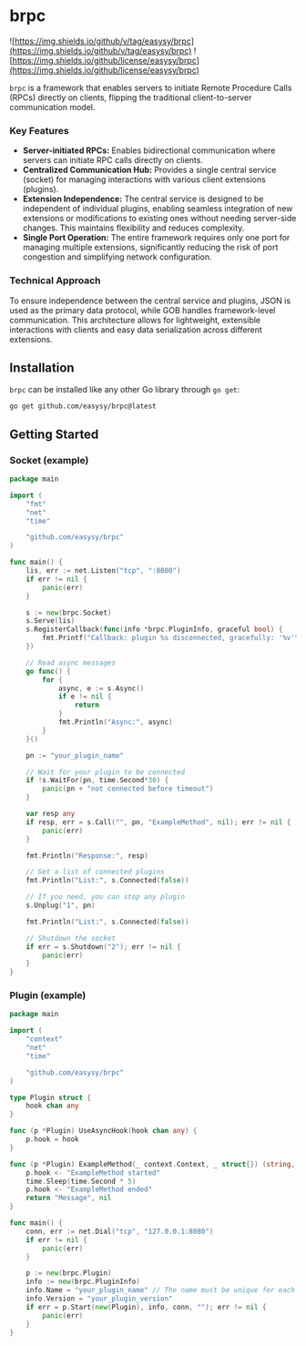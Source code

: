 # brpc

![https://img.shields.io/github/v/tag/easysy/brpc](https://img.shields.io/github/v/tag/easysy/brpc)
![https://img.shields.io/github/license/easysy/brpc](https://img.shields.io/github/license/easysy/brpc)

`brpc` is a framework that enables servers to initiate Remote Procedure Calls (RPCs) directly on clients,
flipping the traditional client-to-server communication model.

### Key Features
* **Server-initiated RPCs:** Enables bidirectional communication where servers can initiate RPC calls directly on clients.
* **Centralized Communication Hub:** Provides a single central service (socket) for managing interactions with various client extensions (plugins).
* **Extension Independence:** The central service is designed to be independent of individual plugins,
enabling seamless integration of new extensions or modifications to existing ones without needing server-side changes.
This maintains flexibility and reduces complexity.
* **Single Port Operation:** The entire framework requires only one port for managing multiple extensions,
significantly reducing the risk of port congestion and simplifying network configuration.

### Technical Approach

To ensure independence between the central service and plugins, JSON is used as the primary data protocol,
while GOB handles framework-level communication. This architecture allows for lightweight,
extensible interactions with clients and easy data serialization across different extensions.

## Installation

`brpc` can be installed like any other Go library through `go get`:

```console
go get github.com/easysy/brpc@latest
```

## Getting Started

### Socket (example)

```go
package main

import (
	"fmt"
	"net"
	"time"

	"github.com/easysy/brpc"
)

func main() {
	lis, err := net.Listen("tcp", ":8080")
	if err != nil {
		panic(err)
	}

	s := new(brpc.Socket)
	s.Serve(lis)
	s.RegisterCallback(func(info *brpc.PluginInfo, graceful bool) {
		fmt.Printf("Callback: plugin %s disconnected, gracefully: '%v'\n", info.Name, graceful)
	})

	// Read async messages
	go func() {
		for {
			async, e := s.Async()
			if e != nil {
				return
			}
			fmt.Println("Async:", async)
		}
	}()

	pn := "your_plugin_name"

	// Wait for your plugin to be connected
	if !s.WaitFor(pn, time.Second*30) {
		panic(pn + "not connected before timeout")
	}

	var resp any
	if resp, err = s.Call("", pn, "ExampleMethod", nil); err != nil {
		panic(err)
	}

	fmt.Println("Response:", resp)

	// Get a list of connected plugins
	fmt.Println("List:", s.Connected(false))

	// If you need, you can stop any plugin
	s.Unplug("1", pn)

	fmt.Println("List:", s.Connected(false))

	// Shutdown the socket
	if err = s.Shutdown("2"); err != nil {
		panic(err)
	}
}

```

### Plugin (example)

```go
package main

import (
	"context"
	"net"
	"time"

	"github.com/easysy/brpc"
)

type Plugin struct {
	hook chan any
}

func (p *Plugin) UseAsyncHook(hook chan any) {
	p.hook = hook
}

func (p *Plugin) ExampleMethod(_ context.Context, _ struct{}) (string, error) {
	p.hook <- "ExampleMethod started"
	time.Sleep(time.Second * 5)
	p.hook <- "ExampleMethod ended"
	return "Message", nil
}

func main() {
	conn, err := net.Dial("tcp", "127.0.0.1:8080")
	if err != nil {
		panic(err)
	}

	p := new(brpc.Plugin)
	info := new(brpc.PluginInfo)
	info.Name = "your_plugin_name" // The name must be unique for each plugin
	info.Version = "your_plugin_version"
	if err = p.Start(new(Plugin), info, conn, ""); err != nil {
		panic(err)
	}
}

```
